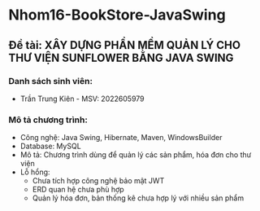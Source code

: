 # Nhom16-BookStore-JavaSwing
## **Đề tài:** XÂY DỰNG PHẦN MỀM QUẢN LÝ CHO THƯ VIỆN SUNFLOWER BẰNG JAVA SWING	##  
### **Danh sách sinh viên:** ###
- Trần Trung Kiên  - MSV: 2022605979  
### Mô tả chương trình: ###
- Công nghệ: Java Swing, Hibernate, Maven, WindowsBuilder
- Database: MySQL
- Mô tả: Chương trình dùng để quản lý các sản phẩm, hóa đơn cho thư viện
- Lỗ hổng:  
  + Chưa tích hợp công nghệ bảo mật JWT
  + ERD quan hệ chưa phù hợp
  + Quản lý hóa đơn, bản thống kê chưa hợp lý với nhiều sản phẩm
